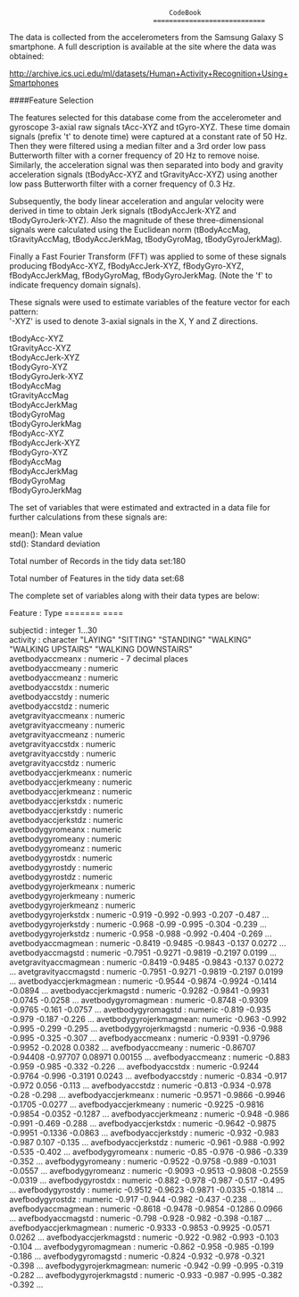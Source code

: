											CodeBook
										============================




The data is collected from the accelerometers from the Samsung Galaxy S smartphone. A full description is available at the site where the data was obtained:

http://archive.ics.uci.edu/ml/datasets/Human+Activity+Recognition+Using+Smartphones

 
####Feature Selection 


The features selected for this database come from the accelerometer and gyroscope 3-axial raw signals tAcc-XYZ and tGyro-XYZ. These time domain signals (prefix 't' to denote time) were captured at a constant rate of 50 Hz. Then they were filtered using a median filter and a 3rd order low pass Butterworth filter with a corner frequency of 20 Hz to remove noise. Similarly, the acceleration signal was then separated into body and gravity acceleration signals (tBodyAcc-XYZ and tGravityAcc-XYZ) using another low pass Butterworth filter with a corner frequency of 0.3 Hz. 

Subsequently, the body linear acceleration and angular velocity were derived in time to obtain Jerk signals (tBodyAccJerk-XYZ and tBodyGyroJerk-XYZ). Also the magnitude of these three-dimensional signals were calculated using the Euclidean norm (tBodyAccMag, tGravityAccMag, tBodyAccJerkMag, tBodyGyroMag, tBodyGyroJerkMag). 

Finally a Fast Fourier Transform (FFT) was applied to some of these signals producing fBodyAcc-XYZ, fBodyAccJerk-XYZ, fBodyGyro-XYZ, fBodyAccJerkMag, fBodyGyroMag, fBodyGyroJerkMag. (Note the 'f' to indicate frequency domain signals). 

These signals were used to estimate variables of the feature vector for each pattern:  
'-XYZ' is used to denote 3-axial signals in the X, Y and Z directions.

tBodyAcc-XYZ  
tGravityAcc-XYZ  
tBodyAccJerk-XYZ  
tBodyGyro-XYZ  
tBodyGyroJerk-XYZ  
tBodyAccMag  
tGravityAccMag  
tBodyAccJerkMag  
tBodyGyroMag  
tBodyGyroJerkMag  
fBodyAcc-XYZ  
fBodyAccJerk-XYZ  
fBodyGyro-XYZ  
fBodyAccMag  
fBodyAccJerkMag  
fBodyGyroMag  
fBodyGyroJerkMag  

The set of variables that were estimated and extracted in a data file for further calculations from these signals are: 

mean(): Mean value  
std(): Standard deviation  



Total number of Records in the tidy data set:180
	
  
Total number of Features in the tidy data set:68  

The complete set of variables along with their data types are below:

  Feature		 : Type
  =======		   ====	        
  
  subjectid              : integer  1...30  
  activity               : character  "LAYING" "SITTING" "STANDING" "WALKING" "WALKING UPSTAIRS" "WALKING DOWNSTAIRS"   
  avetbodyaccmeanx       : numeric - 7 decimal places    
  avetbodyaccmeany       : numeric   
  avetbodyaccmeanz       : numeric   
  avetbodyaccstdx        : numeric   
  avetbodyaccstdy        : numeric   
  avetbodyaccstdz        : numeric   
  avetgravityaccmeanx    : numeric   
  avetgravityaccmeany    : numeric   
  avetgravityaccmeanz    : numeric   
  avetgravityaccstdx     : numeric   
  avetgravityaccstdy     : numeric   
  avetgravityaccstdz     : numeric   
  avetbodyaccjerkmeanx   : numeric   
  avetbodyaccjerkmeany   : numeric   
  avetbodyaccjerkmeanz   : numeric  
  avetbodyaccjerkstdx    : numeric    
  avetbodyaccjerkstdy    : numeric  
  avetbodyaccjerkstdz    : numeric  
  avetbodygyromeanx      : numeric  
  avetbodygyromeany      : numeric  
  avetbodygyromeanz      : numeric  
  avetbodygyrostdx       : numeric  
  avetbodygyrostdy       : numeric  
  avetbodygyrostdz       : numeric  
  avetbodygyrojerkmeanx  : numeric  
  avetbodygyrojerkmeany  : numeric  
  avetbodygyrojerkmeanz  : numeric  
  avetbodygyrojerkstdx   : numeric  -0.919 -0.992 -0.993 -0.207 -0.487 ...
  avetbodygyrojerkstdy   : numeric  -0.968 -0.99 -0.995 -0.304 -0.239 ...
  avetbodygyrojerkstdz   : numeric  -0.958 -0.988 -0.992 -0.404 -0.269 ...
  avetbodyaccmagmean     : numeric  -0.8419 -0.9485 -0.9843 -0.137 0.0272 ...
  avetbodyaccmagstd      : numeric  -0.7951 -0.9271 -0.9819 -0.2197 0.0199 ...
  avetgravityaccmagmean  : numeric  -0.8419 -0.9485 -0.9843 -0.137 0.0272 ...
  avetgravityaccmagstd   : numeric  -0.7951 -0.9271 -0.9819 -0.2197 0.0199 ...
  avetbodyaccjerkmagmean : numeric  -0.9544 -0.9874 -0.9924 -0.1414 -0.0894 ...
  avetbodyaccjerkmagstd  : numeric  -0.9282 -0.9841 -0.9931 -0.0745 -0.0258 ...
  avetbodygyromagmean    : numeric  -0.8748 -0.9309 -0.9765 -0.161 -0.0757 ...
  avetbodygyromagstd     : numeric  -0.819 -0.935 -0.979 -0.187 -0.226 ...
  avetbodygyrojerkmagmean: numeric  -0.963 -0.992 -0.995 -0.299 -0.295 ...
  avetbodygyrojerkmagstd : numeric  -0.936 -0.988 -0.995 -0.325 -0.307 ...
  avefbodyaccmeanx       : numeric  -0.9391 -0.9796 -0.9952 -0.2028 0.0382 ...
  avefbodyaccmeany       : numeric  -0.86707 -0.94408 -0.97707 0.08971 0.00155 ...
  avefbodyaccmeanz       : numeric  -0.883 -0.959 -0.985 -0.332 -0.226 ...
  avefbodyaccstdx        : numeric  -0.9244 -0.9764 -0.996 -0.3191 0.0243 ...
  avefbodyaccstdy        : numeric  -0.834 -0.917 -0.972 0.056 -0.113 ...
  avefbodyaccstdz        : numeric  -0.813 -0.934 -0.978 -0.28 -0.298 ...
  avefbodyaccjerkmeanx   : numeric  -0.9571 -0.9866 -0.9946 -0.1705 -0.0277 ...
  avefbodyaccjerkmeany   : numeric  -0.9225 -0.9816 -0.9854 -0.0352 -0.1287 ...
  avefbodyaccjerkmeanz   : numeric  -0.948 -0.986 -0.991 -0.469 -0.288 ...
  avefbodyaccjerkstdx    : numeric  -0.9642 -0.9875 -0.9951 -0.1336 -0.0863 ...
  avefbodyaccjerkstdy    : numeric  -0.932 -0.983 -0.987 0.107 -0.135 ...
  avefbodyaccjerkstdz    : numeric  -0.961 -0.988 -0.992 -0.535 -0.402 ...
  avefbodygyromeanx      : numeric  -0.85 -0.976 -0.986 -0.339 -0.352 ...
  avefbodygyromeany      : numeric  -0.9522 -0.9758 -0.989 -0.1031 -0.0557 ...
  avefbodygyromeanz      : numeric  -0.9093 -0.9513 -0.9808 -0.2559 -0.0319 ...
  avefbodygyrostdx       : numeric  -0.882 -0.978 -0.987 -0.517 -0.495 ...
  avefbodygyrostdy       : numeric  -0.9512 -0.9623 -0.9871 -0.0335 -0.1814 ...
  avefbodygyrostdz       : numeric  -0.917 -0.944 -0.982 -0.437 -0.238 ...
  avefbodyaccmagmean     : numeric  -0.8618 -0.9478 -0.9854 -0.1286 0.0966 ...
  avefbodyaccmagstd      : numeric  -0.798 -0.928 -0.982 -0.398 -0.187 ...
  avefbodyaccjerkmagmean : numeric  -0.9333 -0.9853 -0.9925 -0.0571 0.0262 ...
  avefbodyaccjerkmagstd  : numeric  -0.922 -0.982 -0.993 -0.103 -0.104 ...
  avefbodygyromagmean    : numeric  -0.862 -0.958 -0.985 -0.199 -0.186 ...
  avefbodygyromagstd     : numeric  -0.824 -0.932 -0.978 -0.321 -0.398 ...
  avefbodygyrojerkmagmean: numeric  -0.942 -0.99 -0.995 -0.319 -0.282 ...
  avefbodygyrojerkmagstd : numeric  -0.933 -0.987 -0.995 -0.382 -0.392 ...